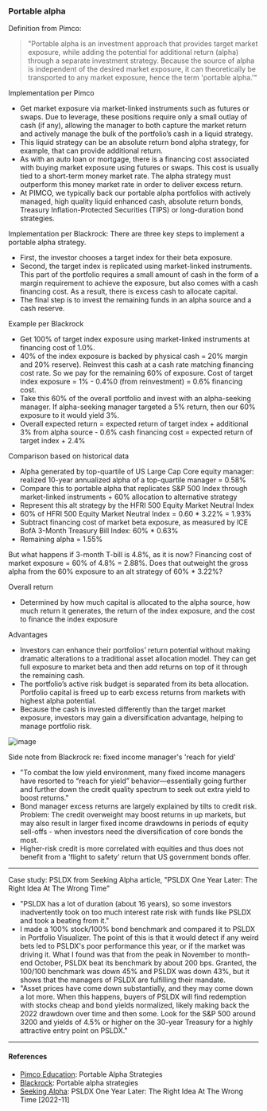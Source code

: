 ### Portable alpha

Definition from Pimco:

> "Portable alpha is an investment approach that provides target market exposure, while adding the potential for additional return (alpha) through a separate investment strategy. Because the source of alpha is independent of the desired market exposure, it can theoretically be transported to any market exposure, hence the term 'portable alpha.'"

Implementation per Pimco
- Get market exposure via market-linked instruments such as futures or swaps. Due to leverage, these positions require only a small outlay of cash (if any), allowing the manager to both capture the market return and actively manage the bulk of the portfolio’s cash in a liquid strategy.
- This liquid strategy can be an absolute return bond alpha strategy, for example, that can provide additional return.
- As with an auto loan or mortgage, there is a financing cost associated with buying market exposure using futures or swaps. This cost is usually tied to a short-term money market rate. The alpha strategy must outperform this money market rate in order to deliver excess return.
- At PIMCO, we typically back our portable alpha portfolios with actively managed, high quality liquid enhanced cash, absolute return bonds, Treasury Inflation-Protected Securities (TIPS) or long-duration bond strategies.

Implementation per Blackrock: There are three key steps to implement a portable alpha strategy.
- First, the investor chooses a target index for their beta exposure.
- Second, the target index is replicated using market-linked instruments. This part of the portfolio requires a small amount of cash in the form of a margin requirement to achieve the exposure, but also comes with a cash financing cost. As a result, there is excess cash to allocate capital.
- The final step is to invest the remaining funds in an alpha source and a cash reserve.

Example per Blackrock
- Get 100% of target index exposure using market-linked instruments at financing cost of 1.0%.
- 40% of the index exposure is backed by physical cash = 20% margin and 20% reserve). Reinvest this cash at a cash rate matching financing cost rate. So we pay for the remaining 60% of exposure. Cost of target index exposure = 1% - 0.4%0 (from reinvestment) = 0.6% financing cost.
- Take this 60% of the overall portfolio and invest with an alpha-seeking manager. If alpha-seeking manager targeted a 5% return, then our 60% exposure to it would yield 3%.
- Overall expected return = expected return of target index + additional 3% from alpha source - 0.6% cash financing cost = expected return of target index + 2.4%

Comparison based on historical data
- Alpha generated by top-quartile of US Large Cap Core equity manager: realized 10-year annualized alpha of a top-quartile manager = 0.58%
- Compare this to portable alpha that replicates S&P 500 Index through market-linked instruments + 60% allocation to alternative strategy
- Represent this alt strategy by the HFRI 500 Equity Market Neutral Index
- 60% of HFRI 500 Equity Market Neutral Index = 0.60 * 3.22% = 1.93%
- Subtract financing cost of market beta exposure, as measured by ICE BofA 3-Month Treasury Bill Index: 60% * 0.63%
- Remaining alpha = 1.55%

But what happens if 3-month T-bill is 4.8%, as it is now? Financing cost of market exposure = 60% of 4.8% = 2.88%. Does that outweight the gross alpha from the 60% exposure to an alt strategy of 60% * 3.22%? 

Overall return
- Determined by how much capital is allocated to the alpha source, how much return it generates, the return of the index exposure, and the cost to finance the index exposure

Advantages
- Investors can enhance their portfolios’ return potential without making dramatic alterations to a traditional asset allocation model. They can get full exposure to market beta and then add returns on top of it through the remaining cash.
- The portfolio’s active risk budget is separated from its beta allocation. Portfolio capital is freed up to earb excess returns from markets with highest alpha potential.
- Because the cash is invested differently than the target market exposure, investors may gain a diversification advantage, helping to manage portfolio risk.

![image](https://user-images.githubusercontent.com/1627180/232260520-f4cf4d09-1032-4bea-bce0-ed3be4cb9be6.png)

Side note from Blackrock re: fixed income manager's 'reach for yield'
- "To combat the low yield environment, many fixed income managers have resorted to “reach for yield” behavior—essentially going further and further down the credit quality spectrum to seek out extra yield to boost returns."
- Bond manager excess returns are largely explained by tilts to credit risk. Problem: The credit overweight may boost returns in up markets, but may also result in larger fixed income drawdowns in periods of equity sell-offs - when investors need the diversification of core bonds the most.
- Higher-risk credit is more correlated with equities and thus does not benefit from a 'flight to safety' return that US government bonds offer.

---

Case study: PSLDX from Seeking Alpha article, "PSLDX One Year Later: The Right Idea At The Wrong Time"
- "PSLDX has a lot of duration (about 16 years), so some investors inadvertently took on too much interest rate risk with funds like PSLDX and took a beating from it."
- I made a 100% stock/100% bond benchmark and compared it to PSLDX in Portfolio Visualizer. The point of this is that it would detect if any weird bets led to PSLDX's poor performance this year, or if the market was driving it. What I found was that from the peak in November to month-end October, PSLDX beat its benchmark by about 200 bps. Granted, the 100/100 benchmark was down 45% and PSLDX was down 43%, but it shows that the managers of PSLDX are fulfilling their mandate.
- "Asset prices have come down substantially, and they may come down a lot more. When this happens, buyers of PSLDX will find redemption with stocks cheap and bond yields normalized, likely making back the 2022 drawdown over time and then some. Look for the S&P 500 around 3200 and yields of 4.5% or higher on the 30-year Treasury for a highly attractive entry point on PSLDX."

---

#### References

- [Pimco Education](https://www.pimco.com/en-us/resources/education/portable-alpha-strategies): Portable Alpha Strategies
- [Blackrock](https://www.blackrock.com/institutions/en-us/insights/investment-actions/portable-alpha-strategies): Portable alpha strategies
- [Seeking Alpha](https://archive.is/uwbuM#selection-1149.0-1149.54): PSLDX One Year Later: The Right Idea At The Wrong Time [2022-11]
